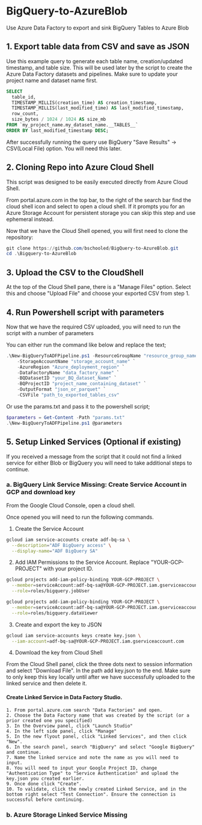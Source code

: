 # BigQuery-to-AzureBlob

Use Azure Data Factory to export and sink BigQuery Tables to Azure Blob

## 1. Export table data from CSV and save as JSON

Use this example query to generate each table name, creation/updated timestamp, and table size. This will be used later by the script to create the Azure Data Factory datasets and pipelines. Make sure to update your project name and dataset name first.

```sql
SELECT
  table_id,
  TIMESTAMP_MILLIS(creation_time) AS creation_timestamp,
  TIMESTAMP_MILLIS(last_modified_time) AS last_modified_timestamp,
  row_count,
  size_bytes / 1024 / 1024 AS size_mb
FROM `my_project_name.my_dataset_name.__TABLES__`
ORDER BY last_modified_timestamp DESC;
```

After successfully running the query use BigQuery "Save Results" -> CSV(Local File) option. You will need this later.

## 2. Cloning Repo into Azure Cloud Shell

This script was designed to be easily executed directly from Azure Cloud Shell.

From portal.azure.com in the top bar, to the right of the search bar find the cloud shell icon and select to open a cloud shell. If it prompts you for an Azure Storage Account for persistent storage you can skip this step and use ephemeral instead.

Now that we have the Cloud Shell opened, you will first need to clone the repository:

```powershell
git clone https://github.com/bschooled/BigQuery-to-AzureBlob.git
cd .\Bigquery-to-AzureBlob
```

## 3. Upload the CSV to the CloudShell

At the top of the Cloud Shell pane, there is a "Manage Files" option. Select this and choose "Upload File" and choose your exported CSV from step 1.

## 4. Run Powershell script with parameters

Now that we have the required CSV uploaded, you will need to run the script with a number of parameters

You can either run the command like below and replace the text;

```powershell
.\New-BigQueryToADFPipeline.ps1 -ResourceGroupName "resource_group_name" ` 
    -StorageAccountName "storage_account_name" `
    -AzureRegion "Azure_deployment_region" `
    -DataFactoryName "data_factory_name" `
    -BQDatasetID "your_BQ_dataset_Name" `
    -BQProjectID "project_name_containing_dataset" `
    -OutputFormat "json_or_parquet" `
    -CSVFile "path_to_exported_tables_csv"
```

Or use the params.txt and pass it to the powershell script;

```powershell
$parameters = Get-Content -Path "params.txt"
.\New-BigQueryToADFPipeline.ps1 @parameters
```

## 5. Setup Linked Services (Optional if existing)

If you received a message from the script that it could not find a linked service for either Blob or BigQuery you will need to take additional steps to continue.

### a. BigQuery Link Service Missing: Create Service Account in GCP and download key

From the Google Cloud Console, open a cloud shell.

Once opened you will need to run the following commands.

1. Create the Service Account

  ```bash
  gcloud iam service-accounts create adf-bq-sa \
    --description="ADF BigQuery access" \
    --display-name="ADF BigQuery SA"
  ```

  2. Add IAM Permissions to the Service Account. Replace "YOUR-GCP-PROJECT" with your project ID.

  ```bash
  gcloud projects add-iam-policy-binding YOUR-GCP-PROJECT \
    --member=serviceAccount:adf-bq-sa@YOUR-GCP-PROJECT.iam.gserviceaccount.com \
    --role=roles/bigquery.jobUser

  gcloud projects add-iam-policy-binding YOUR-GCP-PROJECT \
    --member=serviceAccount:adf-bq-sa@YOUR-GCP-PROJECT.iam.gserviceaccount.com \
    --role=roles/bigquery.dataViewer
  ```

  3. Create and export the key to JSON

  ```bash
  gcloud iam service-accounts keys create key.json \
    --iam-account=adf-bq-sa@YOUR-GCP-PROJECT.iam.gserviceaccount.com
  ```

  4. Download the key from Cloud Shell

  From the Cloud Shell panel, click the three dots next to session information and select "Download File". In the path add key.json to the end. Make sure to only keep this key locally until after we have successfully uploaded to the linked service and then delete it.

#### Create Linked Service in Data Factory Studio.

    1. From portal.azure.com search "Data Factories" and open.
    2. Choose the Data Factory name that was created by the script (or a prior created one you specified)
    3. In the Overview panel, click "Launch Studio"
    4. In the left side panel, click "Manage"
    5. In the new flyout panel, click "Linked Services", and then click "New".
    6. In the search panel, search "BigQuery" and select "Google BigQuery" and continue.
    7. Name the linked service and note the name as you will need to input.
    8. You will need to input your Google Project ID, change "Authentication Type" to "Service Authentication" and upload the key.json you created earlier. 
    9. Once done click "Create".
    10. To validate, click the newly created Linked Service, and in the bottom right select "Test Connection". Ensure the connection is successful before continuing.

### b. Azure Storage Linked Service Missing
